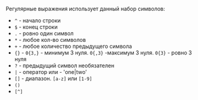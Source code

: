 Регулярные выражения использует данный набор символов:
- `^` - начало строки
- `$` - конец строки
- `.` - ровно один символ
- `*` - любое кол-во символов
- `+` - любое количество предыдущего символа
- `{}` - `0{3,}` - минимум 3 нуля. `0{,3}` -максимум 3 нуля. `0{3}` - ровно 3 нуля
- `?` - предыдущий символ необязателен
- `|` - оператор или - 'one|two'
- `[]` - диапазон. `[a-z]` или `[1-9]`
- `()`
- `[^]`

